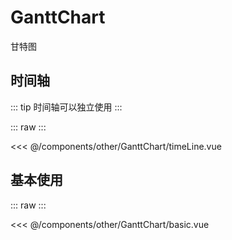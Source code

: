 # GanttChart

甘特图

## 时间轴

::: tip
时间轴可以独立使用
:::

::: raw
<timeLine></timeLine>
:::

<<< @/components/other/GanttChart/timeLine.vue

## 基本使用

::: raw
<basic></basic>
:::

<<< @/components/other/GanttChart/basic.vue

<script setup>
import timeLine from 'docs/components/other/GanttChart/timeLine.vue'
import basic from 'docs/components/other/GanttChart/basic.vue'
</script>
